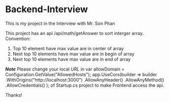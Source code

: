 # Backend-Interview

This is my project in the Interview with Mr. Son Phan

This project has an api /api/math/getAnswer to sort interger array.
Convention:
1) Top 10 element have max value are in center of array
2) Next top 10 elements have max value are in begin of array
3) Next top 10 elements have max value are in end of array

***Note***
Please change your local *URL* in 
var allowDomain = Configuration.GetValue<string>("AllowedHosts");
            app.UseCors(builder => builder
                  .WithOrigins("http://localhost:3000")
                  .AllowAnyHeader()
                  .AllowAnyMethod()
                  .AllowCredentials()
            );
of Startup.cs project to make Frontend access the api.
  
  Thanks!

